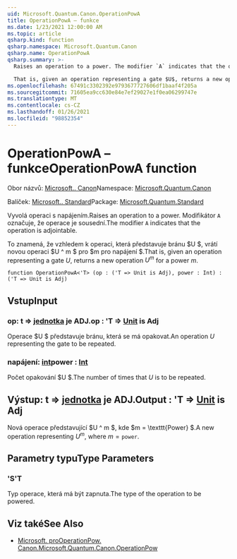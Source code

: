 ```yaml
---
uid: Microsoft.Quantum.Canon.OperationPowA
title: OperationPowA – funkce
ms.date: 1/23/2021 12:00:00 AM
ms.topic: article
qsharp.kind: function
qsharp.namespace: Microsoft.Quantum.Canon
qsharp.name: OperationPowA
qsharp.summary: >-
  Raises an operation to a power. The modifier `A` indicates that the operation is adjointable.

  That is, given an operation representing a gate $U$, returns a new operation $U^m$ for a power $m$.
ms.openlocfilehash: 67491c3302392e9793677727606df1baaf4f205a
ms.sourcegitcommit: 71605ea9cc630e84e7ef29027e1f0ea06299747e
ms.translationtype: MT
ms.contentlocale: cs-CZ
ms.lasthandoff: 01/26/2021
ms.locfileid: "98852354"
---
```

# <a name="operationpowa-function"></a><span data-ttu-id="742d3-102">OperationPowA – funkce</span><span class="sxs-lookup"><span data-stu-id="742d3-102">OperationPowA function</span></span>

<span data-ttu-id="742d3-103">Obor názvů: [Microsoft.. Canon](xref:Microsoft.Quantum.Canon)</span><span class="sxs-lookup"><span data-stu-id="742d3-103">Namespace: [Microsoft.Quantum.Canon](xref:Microsoft.Quantum.Canon)</span></span>

<span data-ttu-id="742d3-104">Balíček: [Microsoft.. Standard](https://nuget.org/packages/Microsoft.Quantum.Standard)</span><span class="sxs-lookup"><span data-stu-id="742d3-104">Package: [Microsoft.Quantum.Standard](https://nuget.org/packages/Microsoft.Quantum.Standard)</span></span>


<span data-ttu-id="742d3-105">Vyvolá operaci s napájením.</span><span class="sxs-lookup"><span data-stu-id="742d3-105">Raises an operation to a power.</span></span>
<span data-ttu-id="742d3-106">Modifikátor `A` označuje, že operace je sousední.</span><span class="sxs-lookup"><span data-stu-id="742d3-106">The modifier `A` indicates that the operation is adjointable.</span></span>

<span data-ttu-id="742d3-107">To znamená, že vzhledem k operaci, která představuje bránu $U $, vrátí novou operaci $U ^ m $ pro $m pro napájení $.</span><span class="sxs-lookup"><span data-stu-id="742d3-107">That is, given an operation representing a gate $U$, returns a new operation $U^m$ for a power $m$.</span></span>

```qsharp
function OperationPowA<'T> (op : ('T => Unit is Adj), power : Int) : ('T => Unit is Adj)
```


## <a name="input"></a><span data-ttu-id="742d3-108">Vstup</span><span class="sxs-lookup"><span data-stu-id="742d3-108">Input</span></span>

### <a name="op--t--unit--is-adj"></a><span data-ttu-id="742d3-109">op: t => [jednotka](xref:microsoft.quantum.lang-ref.unit)  je ADJ.</span><span class="sxs-lookup"><span data-stu-id="742d3-109">op : 'T => [Unit](xref:microsoft.quantum.lang-ref.unit)  is Adj</span></span>

<span data-ttu-id="742d3-110">Operace $U $ představuje bránu, která se má opakovat.</span><span class="sxs-lookup"><span data-stu-id="742d3-110">An operation $U$ representing the gate to be repeated.</span></span>


### <a name="power--int"></a><span data-ttu-id="742d3-111">napájení: [int](xref:microsoft.quantum.lang-ref.int)</span><span class="sxs-lookup"><span data-stu-id="742d3-111">power : [Int](xref:microsoft.quantum.lang-ref.int)</span></span>

<span data-ttu-id="742d3-112">Počet opakování $U $.</span><span class="sxs-lookup"><span data-stu-id="742d3-112">The number of times that $U$ is to be repeated.</span></span>



## <a name="output--t--unit--is-adj"></a><span data-ttu-id="742d3-113">Výstup: t => [jednotka](xref:microsoft.quantum.lang-ref.unit)  je ADJ.</span><span class="sxs-lookup"><span data-stu-id="742d3-113">Output : 'T => [Unit](xref:microsoft.quantum.lang-ref.unit)  is Adj</span></span>

<span data-ttu-id="742d3-114">Nová operace představující $U ^ m $, kde $m = \texttt{Power} $.</span><span class="sxs-lookup"><span data-stu-id="742d3-114">A new operation representing $U^m$, where $m = \texttt{power}$.</span></span>

## <a name="type-parameters"></a><span data-ttu-id="742d3-115">Parametry typu</span><span class="sxs-lookup"><span data-stu-id="742d3-115">Type Parameters</span></span>

### <a name="t"></a><span data-ttu-id="742d3-116">'S</span><span class="sxs-lookup"><span data-stu-id="742d3-116">'T</span></span>

<span data-ttu-id="742d3-117">Typ operace, která má být zapnuta.</span><span class="sxs-lookup"><span data-stu-id="742d3-117">The type of the operation to be powered.</span></span>

## <a name="see-also"></a><span data-ttu-id="742d3-118">Viz také</span><span class="sxs-lookup"><span data-stu-id="742d3-118">See Also</span></span>

- [<span data-ttu-id="742d3-119">Microsoft. proOperationPow. Canon.</span><span class="sxs-lookup"><span data-stu-id="742d3-119">Microsoft.Quantum.Canon.OperationPow</span></span>](xref:Microsoft.Quantum.Canon.OperationPow)